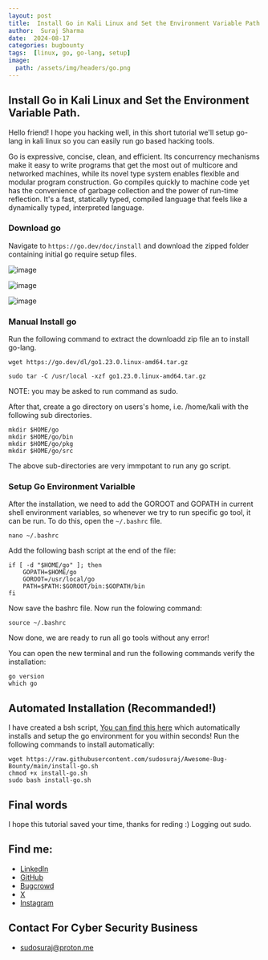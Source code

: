 ```yaml
---
layout: post
title:  Install Go in Kali Linux and Set the Environment Variable Path
author:  Suraj Sharma
date:  2024-08-17
categories: bugbounty
tags:  [linux, go, go-lang, setup]
image:
  path: /assets/img/headers/go.png
---
```

## Install Go in Kali Linux and Set the Environment Variable Path.
Hello friend!
I hope you hacking well, in this short tutorial we'll setup go-lang in kali linux so you can easily run go based hacking tools.

Go is expressive, concise, clean, and efficient. Its concurrency mechanisms make it easy to write programs that get the most
out of multicore and networked machines, while its novel type system enables flexible and modular program construction. 
Go compiles quickly to machine code yet has the convenience of garbage collection and the power of run-time reflection. 
It's a fast, statically typed, compiled language that feels like a dynamically typed, interpreted language.

### Download go
Navigate to `https://go.dev/doc/install` and download the zipped folder containing initial go require setup files.

![image](https://github.com/user-attachments/assets/72b82ee9-4eef-4730-a0a7-b4578057084e)

![image](https://github.com/user-attachments/assets/69de1368-04bd-44b6-a191-5b2c6f2575ea)

![image](https://github.com/user-attachments/assets/b3cc85f4-5791-4e00-b172-238c71b21af3)

### Manual Install go
Run the following command to extract the downloadd zip file an to install go-lang.

```
wget https://go.dev/dl/go1.23.0.linux-amd64.tar.gz

sudo tar -C /usr/local -xzf go1.23.0.linux-amd64.tar.gz
```

NOTE: you may be asked to run command as sudo.

After that, create a go directory on users's home, i.e. /home/kali with the following sub directories.
```
mkdir $HOME/go
mkdir $HOME/go/bin
mkdir $HOME/go/pkg
mkdir $HOME/go/src
```
The above sub-directories are very immpotant to run any go script.

### Setup Go Environment Varialble
After the installation, we need to add the GOROOT and GOPATH in current shell environment variables, so whenever we
try to run specific go tool, it can be run.
To do this, open the `~/.bashrc` file.
```
nano ~/.bashrc
```

Add the following bash script at the end of the file:
```
if [ -d "$HOME/go" ]; then
    GOPATH=$HOME/go
    GOROOT=/usr/local/go
    PATH=$PATH:$GOROOT/bin:$GOPATH/bin
fi
```
Now save the bashrc file.
Now run the folowing command:

```
source ~/.bashrc
```
Now done, we are ready to run all go tools without any error!

You can open the new terminal and run the following commands verify the installation:
```
go version
which go
```

## Automated Installation (Recommanded!)
I have created a bsh script, [You can find this here](https://github.com/sudosuraj/Awesome-Bug-Bounty/blob/main/install-go.sh) which automatically installs and setup the go environment for you within seconds!
Run the following commands to install automatically:
```
wget https://raw.githubusercontent.com/sudosuraj/Awesome-Bug-Bounty/main/install-go.sh
chmod +x install-go.sh
sudo bash install-go.sh
```

## Final words
I hope this tutorial saved your time, thanks for reding :)
Logging out sudo.
## Find me: 
- [LinkedIn](https://linkedin.com/in/sudosuraj)
- [GitHub](https://github.com/sudosuraj)
- [Bugcrowd](https://bugcrowd.com/sudosuraj)
- [X](https://x.com/sudosuraj)
- [Instagram](https://instagram.com/sudosuraj)

## Contact For Cyber Security Business
- sudosuraj@proton.me
